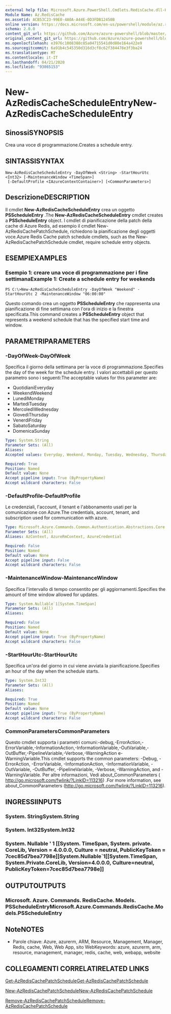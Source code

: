 ```yaml
---
external help file: Microsoft.Azure.PowerShell.Cmdlets.RedisCache.dll-Help.xml
Module Name: Az.RedisCache
ms.assetid: ACB53C23-99E0-4A0A-A44E-0D3FDB12450B
online version: https://docs.microsoft.com/en-us/powershell/module/az.rediscache/new-azrediscachescheduleentry
schema: 2.0.0
content_git_url: https://github.com/Azure/azure-powershell/blob/master/src/RedisCache/RedisCache/help/New-AzRedisCacheScheduleEntry.md
original_content_git_url: https://github.com/Azure/azure-powershell/blob/master/src/RedisCache/RedisCache/help/New-AzRedisCacheScheduleEntry.md
ms.openlocfilehash: e3976c1008388c85a04715541d0d88e164a422e9
ms.sourcegitcommit: 6a91b4c545350d316d3cf8c62f384478e3f3ba24
ms.translationtype: MT
ms.contentlocale: it-IT
ms.lasthandoff: 04/21/2020
ms.locfileid: "93865153"
---
```

# <span data-ttu-id="6baef-101">New-AzRedisCacheScheduleEntry</span><span class="sxs-lookup"><span data-stu-id="6baef-101">New-AzRedisCacheScheduleEntry</span></span>

## <span data-ttu-id="6baef-102">Sinossi</span><span class="sxs-lookup"><span data-stu-id="6baef-102">SYNOPSIS</span></span>
<span data-ttu-id="6baef-103">Crea una voce di programmazione.</span><span class="sxs-lookup"><span data-stu-id="6baef-103">Creates a schedule entry.</span></span>

## <span data-ttu-id="6baef-104">SINTASSI</span><span class="sxs-lookup"><span data-stu-id="6baef-104">SYNTAX</span></span>

```
New-AzRedisCacheScheduleEntry -DayOfWeek <String> -StartHourUtc <Int32> [-MaintenanceWindow <TimeSpan>]
 [-DefaultProfile <IAzureContextContainer>] [<CommonParameters>]
```

## <span data-ttu-id="6baef-105">Descrizione</span><span class="sxs-lookup"><span data-stu-id="6baef-105">DESCRIPTION</span></span>
<span data-ttu-id="6baef-106">Il cmdlet **New-AzRedisCacheScheduleEntry** crea un oggetto **PSScheduleEntry** .</span><span class="sxs-lookup"><span data-stu-id="6baef-106">The **New-AzRedisCacheScheduleEntry** cmdlet creates a **PSScheduleEntry** object.</span></span>
<span data-ttu-id="6baef-107">I cmdlet di pianificazione della patch della cache di Azure Redis, ad esempio il cmdlet New-AzRedisCachePatchSchedule, richiedono la pianificazione degli oggetti voce.</span><span class="sxs-lookup"><span data-stu-id="6baef-107">Azure Redis Cache patch schedule cmdlets, such as the New-AzRedisCachePatchSchedule cmdlet, require schedule entry objects.</span></span>

## <span data-ttu-id="6baef-108">ESEMPI</span><span class="sxs-lookup"><span data-stu-id="6baef-108">EXAMPLES</span></span>

### <span data-ttu-id="6baef-109">Esempio 1: creare una voce di programmazione per i fine settimana</span><span class="sxs-lookup"><span data-stu-id="6baef-109">Example 1: Create a schedule entry for weekends</span></span>
```
PS C:\>New-AzRedisCacheScheduleEntry -DayOfWeek "Weekend" -StartHourUtc 2 -MaintenanceWindow "06:00:00"
```

<span data-ttu-id="6baef-110">Questo comando crea un oggetto **PSScheduleEntry** che rappresenta una pianificazione di fine settimana con l'ora di inizio e la finestra specificata.</span><span class="sxs-lookup"><span data-stu-id="6baef-110">This command creates a **PSScheduleEntry** object that represents a weekend schedule that has the specified start time and window.</span></span>

## <span data-ttu-id="6baef-111">PARAMETRI</span><span class="sxs-lookup"><span data-stu-id="6baef-111">PARAMETERS</span></span>

### <span data-ttu-id="6baef-112">-DayOfWeek</span><span class="sxs-lookup"><span data-stu-id="6baef-112">-DayOfWeek</span></span>
<span data-ttu-id="6baef-113">Specifica il giorno della settimana per la voce di programmazione.</span><span class="sxs-lookup"><span data-stu-id="6baef-113">Specifies the day of the week for the schedule entry.</span></span>
<span data-ttu-id="6baef-114">I valori accettabili per questo parametro sono i seguenti:</span><span class="sxs-lookup"><span data-stu-id="6baef-114">The acceptable values for this parameter are:</span></span>
- <span data-ttu-id="6baef-115">Quotidiani</span><span class="sxs-lookup"><span data-stu-id="6baef-115">Everyday</span></span> 
- <span data-ttu-id="6baef-116">Weekend</span><span class="sxs-lookup"><span data-stu-id="6baef-116">Weekend</span></span> 
- <span data-ttu-id="6baef-117">Lunedì</span><span class="sxs-lookup"><span data-stu-id="6baef-117">Monday</span></span> 
- <span data-ttu-id="6baef-118">Martedì</span><span class="sxs-lookup"><span data-stu-id="6baef-118">Tuesday</span></span> 
- <span data-ttu-id="6baef-119">Mercoledì</span><span class="sxs-lookup"><span data-stu-id="6baef-119">Wednesday</span></span> 
- <span data-ttu-id="6baef-120">Giovedì</span><span class="sxs-lookup"><span data-stu-id="6baef-120">Thursday</span></span> 
- <span data-ttu-id="6baef-121">Venerdì</span><span class="sxs-lookup"><span data-stu-id="6baef-121">Friday</span></span> 
- <span data-ttu-id="6baef-122">Sabato</span><span class="sxs-lookup"><span data-stu-id="6baef-122">Saturday</span></span> 
- <span data-ttu-id="6baef-123">Domenica</span><span class="sxs-lookup"><span data-stu-id="6baef-123">Sunday</span></span>

```yaml
Type: System.String
Parameter Sets: (All)
Aliases:
Accepted values: Everyday, Weekend, Monday, Tuesday, Wednesday, Thursday, Friday, Saturday, Sunday

Required: True
Position: Named
Default value: None
Accept pipeline input: True (ByPropertyName)
Accept wildcard characters: False
```

### <span data-ttu-id="6baef-124">-DefaultProfile</span><span class="sxs-lookup"><span data-stu-id="6baef-124">-DefaultProfile</span></span>
<span data-ttu-id="6baef-125">Le credenziali, l'account, il tenant e l'abbonamento usati per la comunicazione con Azure.</span><span class="sxs-lookup"><span data-stu-id="6baef-125">The credentials, account, tenant, and subscription used for communication with azure.</span></span>

```yaml
Type: Microsoft.Azure.Commands.Common.Authentication.Abstractions.Core.IAzureContextContainer
Parameter Sets: (All)
Aliases: AzContext, AzureRmContext, AzureCredential

Required: False
Position: Named
Default value: None
Accept pipeline input: False
Accept wildcard characters: False
```

### <span data-ttu-id="6baef-126">-MaintenanceWindow</span><span class="sxs-lookup"><span data-stu-id="6baef-126">-MaintenanceWindow</span></span>
<span data-ttu-id="6baef-127">Specifica l'intervallo di tempo consentito per gli aggiornamenti.</span><span class="sxs-lookup"><span data-stu-id="6baef-127">Specifies the amount of time window allowed for updates.</span></span>

```yaml
Type: System.Nullable`1[System.TimeSpan]
Parameter Sets: (All)
Aliases:

Required: False
Position: Named
Default value: None
Accept pipeline input: True (ByPropertyName)
Accept wildcard characters: False
```

### <span data-ttu-id="6baef-128">-StartHourUtc</span><span class="sxs-lookup"><span data-stu-id="6baef-128">-StartHourUtc</span></span>
<span data-ttu-id="6baef-129">Specifica un'ora del giorno in cui viene avviata la pianificazione.</span><span class="sxs-lookup"><span data-stu-id="6baef-129">Specifies an hour of the day when the schedule starts.</span></span>

```yaml
Type: System.Int32
Parameter Sets: (All)
Aliases:

Required: True
Position: Named
Default value: None
Accept pipeline input: True (ByPropertyName)
Accept wildcard characters: False
```

### <span data-ttu-id="6baef-130">CommonParameters</span><span class="sxs-lookup"><span data-stu-id="6baef-130">CommonParameters</span></span>
<span data-ttu-id="6baef-131">Questo cmdlet supporta i parametri comuni:-debug,-ErrorAction,-ErrorVariable,-InformationAction,-InformationVariable,-OutVariable,-OutBuffer,-PipelineVariable,-Verbose,-WarningAction e-WarningVariable.</span><span class="sxs-lookup"><span data-stu-id="6baef-131">This cmdlet supports the common parameters: -Debug, -ErrorAction, -ErrorVariable, -InformationAction, -InformationVariable, -OutVariable, -OutBuffer, -PipelineVariable, -Verbose, -WarningAction, and -WarningVariable.</span></span> <span data-ttu-id="6baef-132">Per altre informazioni, Vedi about_CommonParameters ( http://go.microsoft.com/fwlink/?LinkID=113216) .</span><span class="sxs-lookup"><span data-stu-id="6baef-132">For more information, see about_CommonParameters (http://go.microsoft.com/fwlink/?LinkID=113216).</span></span>

## <span data-ttu-id="6baef-133">INGRESSI</span><span class="sxs-lookup"><span data-stu-id="6baef-133">INPUTS</span></span>

### <span data-ttu-id="6baef-134">System. String</span><span class="sxs-lookup"><span data-stu-id="6baef-134">System.String</span></span>

### <span data-ttu-id="6baef-135">System. Int32</span><span class="sxs-lookup"><span data-stu-id="6baef-135">System.Int32</span></span>

### <span data-ttu-id="6baef-136">System. Nullable ' 1 [[System. TimeSpan, System. private. CoreLib, Version = 4.0.0.0, Culture = neutral, PublicKeyToken = 7cec85d7bea7798e]]</span><span class="sxs-lookup"><span data-stu-id="6baef-136">System.Nullable\`1[[System.TimeSpan, System.Private.CoreLib, Version=4.0.0.0, Culture=neutral, PublicKeyToken=7cec85d7bea7798e]]</span></span>

## <span data-ttu-id="6baef-137">OUTPUT</span><span class="sxs-lookup"><span data-stu-id="6baef-137">OUTPUTS</span></span>

### <span data-ttu-id="6baef-138">Microsoft. Azure. Commands. RedisCache. Models. PSScheduleEntry</span><span class="sxs-lookup"><span data-stu-id="6baef-138">Microsoft.Azure.Commands.RedisCache.Models.PSScheduleEntry</span></span>

## <span data-ttu-id="6baef-139">Note</span><span class="sxs-lookup"><span data-stu-id="6baef-139">NOTES</span></span>
* <span data-ttu-id="6baef-140">Parole chiave: Azure, azurerm, ARM, Resource, Management, Manager, Redis, cache, Web, Web App, sito Web</span><span class="sxs-lookup"><span data-stu-id="6baef-140">Keywords: azure, azurerm, arm, resource, management, manager, redis, cache, web, webapp, website</span></span>

## <span data-ttu-id="6baef-141">COLLEGAMENTI CORRELATI</span><span class="sxs-lookup"><span data-stu-id="6baef-141">RELATED LINKS</span></span>

[<span data-ttu-id="6baef-142">Get-AzRedisCachePatchSchedule</span><span class="sxs-lookup"><span data-stu-id="6baef-142">Get-AzRedisCachePatchSchedule</span></span>](./Get-AzRedisCachePatchSchedule.md)

[<span data-ttu-id="6baef-143">New-AzRedisCachePatchSchedule</span><span class="sxs-lookup"><span data-stu-id="6baef-143">New-AzRedisCachePatchSchedule</span></span>](./New-AzRedisCachePatchSchedule.md)

[<span data-ttu-id="6baef-144">Remove-AzRedisCachePatchSchedule</span><span class="sxs-lookup"><span data-stu-id="6baef-144">Remove-AzRedisCachePatchSchedule</span></span>](./Remove-AzRedisCachePatchSchedule.md)



